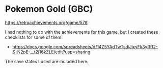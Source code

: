 # Pokemon Gold (GBC)
https://retroachievements.org/game/576

I had nothing to do with the achievements for this game, but I created these checklists for some of them:
- https://docs.google.com/spreadsheets/d/14Z5YAdTwTsdiJixyFk3yRff2-S-N2pE-__t2j16kZLE/edit?usp=sharing

The save states I used are included here.
